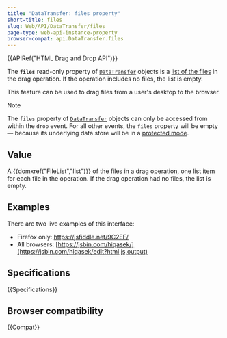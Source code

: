 ```yaml
---
title: "DataTransfer: files property"
short-title: files
slug: Web/API/DataTransfer/files
page-type: web-api-instance-property
browser-compat: api.DataTransfer.files
---
```


{{APIRef("HTML Drag and Drop API")}}

The **`files`** read-only property of [`DataTransfer`](/en-US/docs/Web/API/DataTransfer) objects is a [list of the files](/en-US/docs/Web/API/FileList) in the drag operation. If the operation includes no files, the list is empty.

This feature can be used to drag files from a user's desktop to the browser.

> [!NOTE]
> The `files` property of [`DataTransfer`](/en-US/docs/Web/API/DataTransfer) objects can only be accessed from within the `drop` event. For all other events, the `files` property will be empty — because its underlying data store will be in a [protected mode](https://html.spec.whatwg.org/multipage/dnd.html#the-drag-data-store).

## Value

A {{domxref("FileList","list")}} of the files in a drag operation, one list item for
each file in the operation. If the drag operation had no files, the list is empty.

## Examples

There are two live examples of this interface:

- Firefox only: <https://jsfiddle.net/9C2EF/>
- All browsers: [https://jsbin.com/hiqasek/](https://jsbin.com/hiqasek/edit?html,js,output)

## Specifications

{{Specifications}}

## Browser compatibility

{{Compat}}
